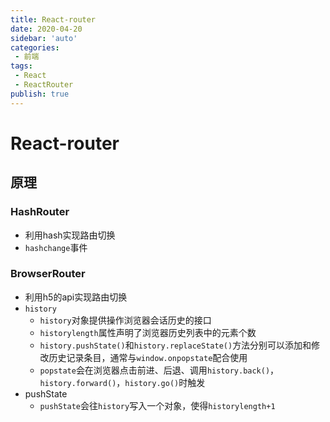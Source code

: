```yaml
---
title: React-router
date: 2020-04-20
sidebar: 'auto'
categories:
 - 前端
tags:
 - React
 - ReactRouter
publish: true
---
```

# React-router

## 原理

### HashRouter

+ 利用hash实现路由切换
+ `hashchange`事件

### BrowserRouter

+ 利用h5的api实现路由切换
+ `history`
  + `history`对象提供操作浏览器会话历史的接口
  + `historylength`属性声明了浏览器历史列表中的元素个数
  + `history.pushState()`和`history.replaceState()`方法分别可以添加和修改历史记录条目，通常与`window.onpopstate`配合使用
  + `popstate`会在浏览器点击前进、后退、调用`history.back()`，`history.forward()`，`history.go()`时触发
+ pushState
  + `pushState`会往`history`写入一个对象，使得`historylength+1`
